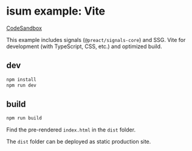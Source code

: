 # isum example: Vite

[CodeSandbox](https://codesandbox.io/p/sandbox/github/webpro/isum/tree/main/examples/vite)

This example includes signals (`@preact/signals-core`) and SSG. Vite for
development (with TypeScript, CSS, etc.) and optimized build.

## dev

```sh
npm install
npm run dev
```

## build

```sh
npm run build
```

Find the pre-rendered `index.html` in the `dist` folder.

The `dist` folder can be deployed as static production site.
